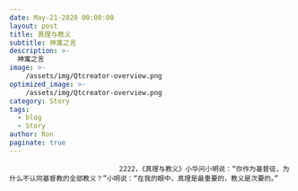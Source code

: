 ```yaml
---
date: May-21-2020 00:00:00
layout: post
title: 真理与教义
subtitle: 神寓之言
description: >-
  神寓之言
image: >-
    /assets/img/Qtcreator-overview.png
optimized_image: >-
    /assets/img/Qtcreator-overview.png
category: Story
tags:
  - blog
  - Story
author: Ron
paginate: true
---
```


							　　2222，《真理与教义》小华问小明说：“你作为基督徒，为什么不认同基督教的全部教义？”小明说：“在我的眼中，真理是最重要的，教义是次要的。”
							
							
						